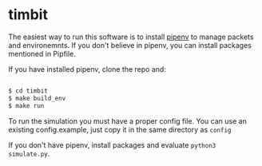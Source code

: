# timbit

The easiest way to run this software is to install [pipenv](https://pipenv-fork.readthedocs.io/en/latest/) to manage packets and
environemnts. If you don't believe in pipenv, you can install packages mentioned
in Pipfile.

If you have installed pipenv, clone the repo and:

```sh

$ cd timbit
$ make build_env
$ make run

```

To run the simulation you must have a proper config file. You can use an existing config.example, just copy it in the same directory as `config`

If you don't have pipenv, install packages and evaluate `python3 simulate.py`.

